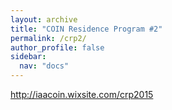 ```yaml
---
layout: archive
title: "COIN Residence Program #2"
permalink: /crp2/
author_profile: false
sidebar:
  nav: "docs"
---
```


http://iaacoin.wixsite.com/crp2015
